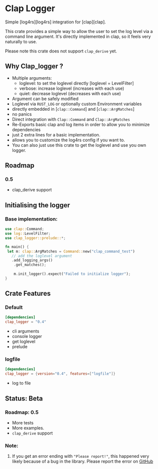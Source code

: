 # Clap Logger
Simple [log4rs][log4rs] integration for [clap][clap].

This crate provides a simple way to allow the user to set the log level via a command line argument.
It's directly implemented in clap, so it feels very naturally to use.

Please note this crate does not support `clap_derive` yet.

## Why Clap_logger ?

+ Multiple arguments:
	 + loglevel: to set the loglevel directly [loglevel = LevelFilter]
	 + verbose: increase loglevel (increases with each use)
	 + quiet: decrease loglevel (decreases with each use)
+ Argument can be safely modified
+ Loglevel via `RUST_LOG` or optionally custom Environment variables
+ directly embedded in [`clap::Command`] and [`clap::ArgMatches`]
+ no panics
+ Direct integration with `Clap::Command` and `Clap::ArgMatches`
+ Re-Exports basic clap and log items in order to allow you to minimize dependencies
+ just 2 extra lines for a basic implementation.
+ allows you to customize the log4rs config if you want to.
+ You can also just use this crate to get the loglevel and use you own logger.

## Roadmap

### 0.5

+ clap_derive support

## Initialising the logger

### Base implementation:

 ```rust
use clap::Command;
use log::LevelFilter;
use clap_logger::prelude::*;

fn main() {
  let m: clap::ArgMatches = Command::new("clap_command_test")
    // add the loglevel argument
    .add_logging_args()
	 .get_matches();
	 
	 m.init_logger().expect("Failed to initialize logger");
}
 ```

## Crate Features
### Default
```toml
[dependencies]
clap_logger = "0.4"
```
- cli arguments 
- console logger
- get loglevel
- prelude

### logfile
```toml
[dependencies]
clap_logger = {version="0.4", features=["logfile"]}
```
- log to file

## Status: Beta
### Roadmap: 0.5
- More tests
- More examples.
- `clap_derive` support

### Note:
1. If you get an error ending with `"Please report!"`, this happened very likely because of a bug in the library.
	Please report the error on [GitHub](https://github.com/LeSnake04/clap_logger/issues)
